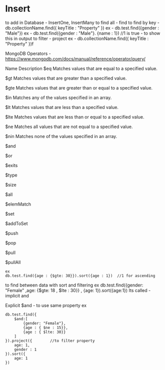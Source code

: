 # Insert

to add in Database - InsertOne, InsertMany
to find all - find
to find by key - db.collectionName.find({ keyTitle : "Property" })
            ex - db.test.find({gender : "Male"})
            ex - db.test.find({gender : "Male"}. {name : 1}) //1 is true - to show this in output
to filter - project
            ex - db.collectionName.find({ keyTitle : "Property" })f



MongoDB Operators - https://www.mongodb.com/docs/manual/reference/operator/query/

Name    Description
$eq     Matches values that are equal to a specified value.

$gt     Matches values that are greater than a specified value.

$gte    Matches values that are greater than or equal to a specified value.

$in     Matches any of the values specified in an array.

$lt     Matches values that are less than a specified value.

$lte    Matches values that are less than or equal to a specified value.

$ne     Matches all values that are not equal to a specified value.

$nin    Matches none of the values specified in an array.

$and    

$or

$exits

$type

$size

$all

$elemMatch

$set

$addToSet

$push

$pop

$pull

$pullAll


    ex
    db.test.find({age : {$gte: 30}}).sort({age : 1})  //1 for ascending


to find between data with sort and filtering
    ex
    db.test.find({gender: "Female" ,age: {$gte: 18 , $lte : 30}} , {age: 1}).sort({age:1})
    Its called - implicit and
    

Explicit $and - to use same property
    ex

    db.test.find({
        $and:[
            {gender: "Female"},
            {age : { $ne : 15}},
            {age : { $lte: 30}}
        ]
    }).project({        //to filter property
        age: 1,
        gender : 1
    }).sort({
        age: 1
    })



